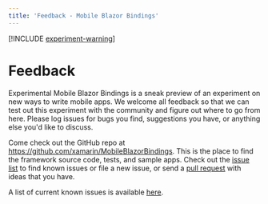 ```yaml
---
title: 'Feedback - Mobile Blazor Bindings'
---
```


[!INCLUDE [experiment-warning](../includes/experiment-warning.md)]

# Feedback

Experimental Mobile Blazor Bindings is a sneak preview of an experiment on new ways to write mobile apps. We welcome all feedback so that we can test out this experiment with the community and figure out where to go from here. Please log issues for bugs you find, suggestions you have, or anything else you'd like to discuss.

Come check out the GitHub repo at https://github.com/xamarin/MobileBlazorBindings. This is the place to find the framework source code, tests, and sample apps. Check out the [issue list](https://github.com/xamarin/MobileBlazorBindings/issues) to find known issues or file a new issue, or send a [pull request](https://github.com/xamarin/MobileBlazorBindings/pulls) with ideas that you have.

A list of current known issues is available [here](https://github.com/xamarin/MobileBlazorBindings/issues/19).
